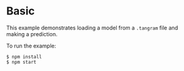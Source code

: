 # Basic

This example demonstrates loading a model from a `.tangram` file and making a prediction.

To run the example:

```
$ npm install
$ npm start
```
